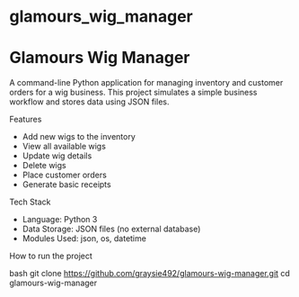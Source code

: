 # glamours_wig_manager
# Glamours Wig Manager

A command-line Python application for managing inventory and customer orders for a wig business. This project simulates a simple business workflow and stores data using JSON files.

Features

- Add new wigs to the inventory  
- View all available wigs  
- Update wig details  
- Delete wigs  
- Place customer orders  
- Generate basic receipts
  
 Tech Stack

- Language: Python 3  
- Data Storage: JSON files (no external database)  
- Modules Used: json, os, datetime

How to run the project

   bash
   git clone https://github.com/graysie492/glamours-wig-manager.git
   cd glamours-wig-manager
